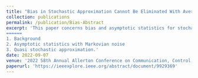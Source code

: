 ```yaml
---
title: "Bias in Stochastic Approximation Cannot Be Eliminated With Averaging"
collection: publications
permalink: /publication/Bias-Abstract
excerpt: 'This paper concerns bias and asymptotic statistics for stochastic approximation (SA) driven by Markovian noise. This extended abstract is organized into three parts: 
======
1. Background
2. Asymptotic statistics with Markovian noise
3. Quasi stochastic approximation.'
date: 2022-09-07
venue: '2022 58th Annual Allerton Conference on Communication, Control, and Computing'
paperurl: 'https://ieeexplore.ieee.org/abstract/document/9929369'
---
```


